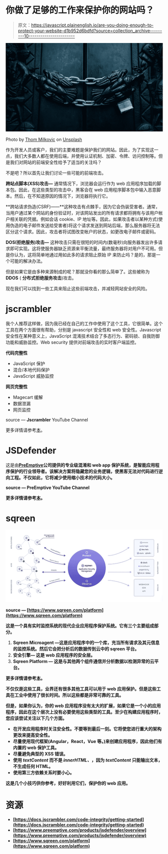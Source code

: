 # 你做了足够的工作来保护你的网站吗？

> 原文：<https://javascript.plainenglish.io/are-you-doing-enough-to-protect-your-website-d1b952d6bdfd?source=collection_archive---------10----------------------->

![](img/dcf463390c565f98339f08c0a77cc8dd.png)

Photo by [Thom Milkovic](https://unsplash.com/@thommilkovic?utm_source=medium&utm_medium=referral) on [Unsplash](https://unsplash.com?utm_source=medium&utm_medium=referral)

作为开发人员或客户，我们的主要难题是保护我们的网站。因此，为了实现这一点，我们大多数人都在使用后端，并使用认证机制、加密、令牌、访问控制等。但是我们对网站的前端安全性给予了适当的关注吗？

不是吧？所以首先让我们讨论一些可能的前端攻击。

**跨站点脚本(XSS)攻击—** 通常情况下，浏览器会运行作为 web 应用程序加载的脚本包。因此，在这些类型的攻击中，黑客会在 web 应用程序脚本包中输入恶意脚本。然后，在不知道原因的情况下，浏览器将执行它。

**跨站请求伪造(CSRF)——**这种攻击有点棘手，因为它会伪装受害者。通常，当用户通过某个网站的身份验证时，对该网站发出的所有请求都将拥有与该用户帐户相关联的凭据。例如会话 cookie、IP 地址等。因此，如果攻击者以某种方式(使用伪造的电子邮件发送给受害者)将这个请求发送到网站后端，那么服务器将无法区分这个请求。因此，攻击者将试图改变帐户的状态，如更改电子邮件或密码。

**DOS(拒绝服务)攻击—** 这种攻击只需在很短的时间内(数毫秒)向服务器发出许多请求即可实现。这将使服务器缺乏资源来平衡流量，最终服务器将对用户不可用。但是你认为，这将简单地通过用如此多的请求阻止原始 IP 来防止吗？是的，那是一个可能的解决办法。

但是如果它是由多种来源制成的呢？那就没你看的那么简单了。这些被称为 **DDOS** ( **分布式拒绝服务攻击**)攻击。

现在我们可以找到一些工具来阻止这些前端攻击，并减轻网站安全的风险。

# jscrambler

我个人推荐这样做，因为我已经在自己的工作中使用了这个工具，它很简单。这个工具在两个方面很有帮助，分别是 javascript 安全性和 web 安全性。Javascript 安全性在某种意义上，JavaScript 混淆技术结合了多态行为、密码锁、自我防御功能和威胁监控。Web security 提供对前端攻击的实时客户端监控。

**代码完整性**

*   JavaScript 保护
*   混合/本地代码保护
*   JavaScript 威胁监控

**网页完整性**

*   Magecart 缓解
*   数据泄漏
*   网页监控

source — **Jscrambler** YouTube Channel

更多详情请参考[本](https://docs.jscrambler.com/code-integrity/getting-started)。

# **JSDefender**

这是由[**PreEmptive**](https://www.preemptive.com/company)**公司提供的专业级混淆和 web app 保护系统，是智能应用程序保护的行业领导者。该解决方案将隐藏您的业务逻辑，使黑客无法对代码进行逆向工程。不仅如此，它将减少使用缩小技术的代码大小。**

**source — **PreEmptive** YouTube Channel**

**更多详情请参考[本](https://www.preemptive.com/products/jsdefender/overview)。**

# ****sqreen****

**![](img/1f27b26d421356740a719bbffcd54b8c.png)**

**source — [https://www.sqreen.com/platform](https://www.sqreen.com/platform)**

**这是一个具有实时监控系统的现代企业应用程序保护系统。它有三个主要组成部分。**

1.  ****Sqreen Microagent** —这是应用程序中的一个库，充当所有请求及其元信息的监控系统。然后它会把分析后的数据传到云中的 sqreen 平台。**
2.  ****安全引擎—** 这是 web 应用程序的安全层。**
3.  ****Sqreen Platform —** 这是与其他两个组件通信并分析数据以检测异常的云平台。**

**更多详情请参考[本](https://www.sqreen.com/platform)。**

**不仅仅是这些工具，业界还有很多其他工具可以用于 web 应用保护。但是这些工具在工业中使用了很长时间。所以这些都是非常可靠的工具。**

**但是，如果你认为，你的 web 应用程序没有太大的扩展，如果它是一个小的应用程序，因此在这个层次上没有必要使用这些类型的工具。至少在构建应用程序时，您应该尝试关注以下几个方面。**

*   **在开发应用程序时关注安全性。不要等到最后一刻。它将使您进行重大的架构更改来提高安全性。**
*   **尽量使用现代框架(Angular，React，Vue 等。)来创建应用程序，因此他们有内置的 web 保护工具。**
*   **尽量避免典型的 XSS 错误。**
*   **使用 *textContent* 而不是 *innerHTML、*，因为 *textContent* 只能输出文本，不生成任何 HTML。**
*   **使用第三方依赖关系时要小心。**

**这是几个小技巧供你参考，好好利用它们，保护你的 web 应用。**

# **资源**

*   **[https://docs.jscrambler.com/code-integrity/getting-started](https://docs.jscrambler.com/code-integrity/getting-started)**
*   **[https://www.preemptive.com/products/jsdefender/overview](https://www.preemptive.com/products/jsdefender/overview)**
*   **[https://www.sqreen.com/platform](https://www.sqreen.com/platform)**